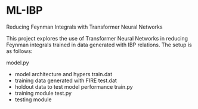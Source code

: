 # ML-IBP
Reducing Feynman Integrals with Transformer Neural Networks

This project explores the use of Transformer Neural Networks
in reducing Feynman integrals trained in data generated with
IBP relations. The setup is as follows:

model.py 
- model architecture and hypers
train.dat
- training data generated with FIRE
test.dat
- holdout data to test model performance
train.py 
- training module
test.py
- testing module


